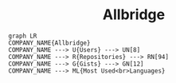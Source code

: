 <h1 align="center">Allbridge</h1>

```mermaid
graph LR
COMPANY_NAME{Allbridge}
COMPANY_NAME ---> U{Users} ---> UN[8]
COMPANY_NAME ---> R{Repositories} ---> RN[94]
COMPANY_NAME ---> G{Gists} ---> GN[12]
COMPANY_NAME ---> ML{Most Used<br>Languages}
```
